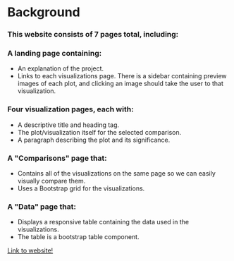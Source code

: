 # Background

### This website consists of 7 pages total, including:

### A landing page containing:

* An explanation of the project.
* Links to each visualizations page. There is a sidebar containing preview images of each plot, and clicking an image should take the user to that visualization.

### Four visualization pages, each with:

* A descriptive title and heading tag.
* The plot/visualization itself for the selected comparison.
* A paragraph describing the plot and its significance.

### A "Comparisons" page that:

* Contains all of the visualizations on the same page so we can easily visually compare them.
* Uses a Bootstrap grid for the visualizations.

### A "Data" page that:

* Displays a responsive table containing the data used in the visualizations.
* The table is a bootstrap table component.


[Link to website!](https://teresaflicek.github.io/WeatherData-Visualization/)
